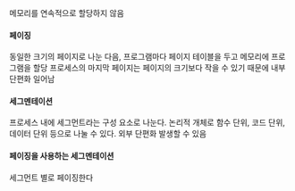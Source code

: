 메모리를 연속적으로 할당하지 않음
#### 페이징
동일한 크기의 페이지로 나눈 다음, 프로그램마다 페이지 테이블을 두고 메모리에 프로그램을 할당
프로세스의 마지막 페이지는 페이지의 크기보다 작을 수 있기 때문에 내부 단편화 일어남
#### 세그멘테이션
프로세스 내에 세그먼트라는 구성 요소로 나눈다. 논리적 개체로 함수 단위, 코드 단위, 데이터 단위 등으로 나눌 수 있다. 외부 단편화 발생할 수 있음
#### 페이징을 사용하는 세그멘테이션
세그먼트 별로 페이징한다